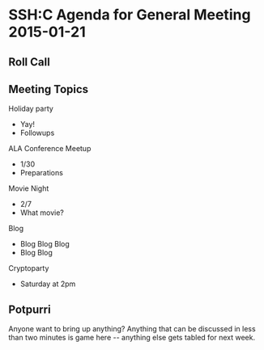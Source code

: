SSH:C Agenda for General Meeting 2015-01-21
===========================================

Roll Call
---------


Meeting Topics
--------------

Holiday party
- Yay!
- Followups

ALA Conference Meetup
- 1/30
- Preparations

Movie Night
- 2/7
- What movie?

Blog
- Blog Blog Blog
- Blog Blog

Cryptoparty
- Saturday at 2pm

Potpurri
--------
Anyone want to bring up anything? Anything that can be discussed in less than two minutes is game here -- anything else gets tabled for next week.

